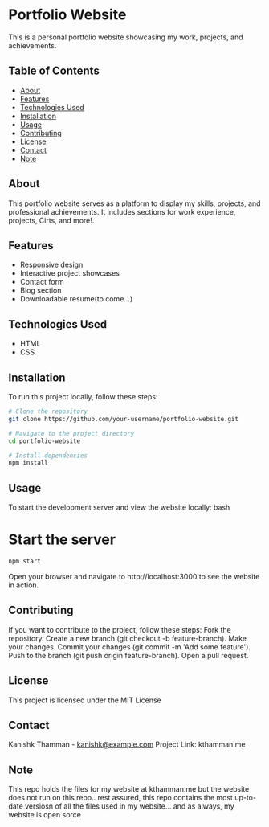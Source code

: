 # Portfolio Website

This is a personal portfolio website showcasing my work, projects, and achievements.

## Table of Contents
- [About](#about)
- [Features](#features)
- [Technologies Used](#technologies-used)
- [Installation](#installation)
- [Usage](#usage)
- [Contributing](#contributing)
- [License](#license)
- [Contact](#contact)
- [Note](#Note)


## About

This portfolio website serves as a platform to display my skills, projects, and professional achievements. It includes sections for work experience, projects, Cirts, and more!.

## Features

- Responsive design
- Interactive project showcases
- Contact form
- Blog section
- Downloadable resume(to come...)

## Technologies Used

- HTML
- CSS

## Installation

To run this project locally, follow these steps:

```bash
# Clone the repository
git clone https://github.com/your-username/portfolio-website.git

# Navigate to the project directory
cd portfolio-website

# Install dependencies
npm install 
```

## Usage
To start the development server and view the website locally:
bash
# Start the server
```bash
npm start
```
Open your browser and navigate to http://localhost:3000 to see the website in action.

## Contributing

If you want to contribute to the project, follow these steps:
Fork the repository.
Create a new branch (git checkout -b feature-branch).
Make your changes.
Commit your changes (git commit -m 'Add some feature').
Push to the branch (git push origin feature-branch).
Open a pull request.

## License
This project is licensed under the MIT License 

## Contact
Kanishk Thamman - kanishk@example.com
Project Link: kthamman.me

## Note
This repo holds the files for my website at kthamman.me but the website does not run on this repo.. rest assured, this repo contains the most up-to-date versiosn of all the files used in my website... and as always, my website is open sorce 
